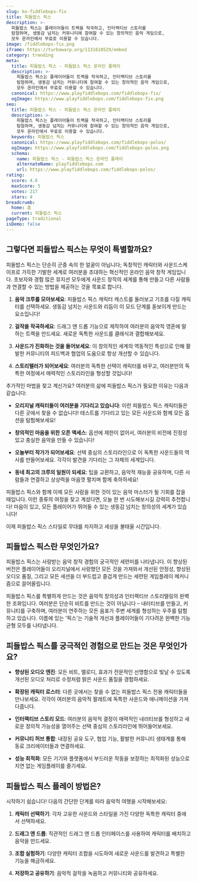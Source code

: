 ```yaml
---
slug: ko-fiddlebops-fix
title: 피들밥스 픽스
description: >-
  피들밥스 픽스는 플레이어들이 트랙을 작곡하고, 인터랙티브 스토리를 
  탐험하며, 생동감 넘치는 커뮤니티에 참여할 수 있는 창의적인 음악 게임으로, 
  모두 온라인에서 무료로 이용할 수 있습니다.
image: /fiddlebops-fix.png
iframe: https://turbowarp.org/1131610529/embed
category: trending
meta:
  title: 피들밥스 픽스 - 피들밥스 픽스 온라인 플레이
  description: >-
    피들밥스 픽스는 플레이어들이 트랙을 작곡하고, 인터랙티브 스토리를 
    탐험하며, 생동감 넘치는 커뮤니티에 참여할 수 있는 창의적인 음악 게임으로, 
    모두 온라인에서 무료로 이용할 수 있습니다.
  canonical: https://www.playfiddlebops.com/fiddlebops-fix/
  ogImage: https://www.playfiddlebops.com/fiddlebops-fix.png
seo:
  title: 피들밥스 픽스 - 피들밥스 픽스 온라인 플레이
  description: >-
    피들밥스 픽스는 플레이어들이 트랙을 작곡하고, 인터랙티브 스토리를 
    탐험하며, 생동감 넘치는 커뮤니티에 참여할 수 있는 창의적인 음악 게임으로, 
    모두 온라인에서 무료로 이용할 수 있습니다.
  keywords: 피들밥스 픽스
  canonical: https://www.playfiddlebops.com/fiddlebops-polos/
  ogImage: https://www.playfiddlebops.com/fiddlebops-polos.png
  schema:
    name: 피들밥스 픽스 - 피들밥스 픽스 온라인 플레이
    alternateName: playfiddlebops.com
    url: https://www.playfiddlebops.com/fiddlebops-polos/
rating:
  score: 4.6
  maxScore: 5
  votes: 217
  stars: 4
breadcrumb:
  home: 홈
  current: 피들밥스 픽스
pageType: traditional
isDemo: false
---
```


## 그렇다면 피들밥스 픽스는 무엇이 특별할까요?

피들밥스 픽스는 단순히 군중 속의 한 얼굴이 아닙니다; 독창적인 캐릭터와 사운드스케이프로 가득한 기발한 세계로 여러분을 초대하는 혁신적인 온라인 음악 창작 게임입니다. 초보자와 경험 많은 뮤지션 모두에게 사운드 창작의 세계를 통해 만들고 다른 사람들과 연결할 수 있는 방법을 제공하는 것을 목표로 합니다.

1. **음악 크루를 모아보세요**: 피들밥스 픽스 캐릭터 캐스트를 둘러보고 기초를 다질 캐릭터를 선택하세요. 생동감 넘치는 사운드와 리듬이 이 모드 단계를 돋보이게 만드는 요소입니다!

2. **걸작을 작곡하세요**: 드래그 앤 드롭 기능으로 제작하여 여러분의 음악적 영혼에 말하는 트랙을 만드세요. 새로운 독특한 사운드를 클래식과 결합해보세요.

3. **사운드가 진화하는 것을 들어보세요**: 이 창의적인 세계의 역동적인 특성으로 인해 활발한 커뮤니티의 피드백과 협업의 도움으로 항상 개선할 수 있습니다.

4. **스토리텔러가 되어보세요**: 여러분의 독특한 선택이 캐릭터를 바꾸고, 여러분만의 독특한 여정에서 매력적인 스토리라인을 형성할 것입니다!

추가적인 마법을 찾고 계신가요? 여러분의 삶에 피들밥스 픽스가 필요한 이유는 다음과 같습니다:

- **오리지널 캐릭터들이 여러분을 기다리고 있습니다**: 이런 피들밥스 픽스 캐릭터들은 다른 곳에서 찾을 수 없습니다! 테스트를 기다리고 있는 모든 사운드와 함께 모든 옵션을 탐험해보세요!

- **창의적인 마음을 위한 오픈 액세스**: 옵션에 제한이 없어서, 여러분의 비전에 진정성 있고 충실한 음악을 만들 수 있습니다!

- **오늘부터 작가가 되어보세요**: 선택 중심의 스토리라인으로 이 독특한 사운드들의 역사를 만들어보세요. 각각이 발견을 기다리는 그 자체의 세계입니다.

- **동네 최고의 크루의 일원이 되세요**: 팁을 교환하고, 음악적 재능을 공유하며, 다른 사람들과 연결하고 상상력을 마음껏 펼치며 함께 축하하세요!

피들밥스 픽스와 함께 이제 모든 사람을 위한 것이 있는 음악 마스터가 될 기회를 잡을 때입니다. 이런 종류의 여정을 찾고 계셨다면, 오늘 한 번 시도해보시길 강력히 추천합니다! 마음이 있고, 모든 플레이어가 뛰어들 수 있는 생동감 넘치는 창의성의 세계가 있습니다!

이제 피들밥스 픽스 스타일로 무대를 차지하고 세상을 불태울 시간입니다.

## 피들밥스 픽스란 무엇인가요?

피들밥스 픽스는 사랑받는 음악 창작 경험의 궁극적인 세련미를 나타냅니다. 이 향상된 버전은 플레이어들이 오리지널에서 사랑했던 모든 것을 가져와서 개선된 안정성, 향상된 오디오 품질, 그리고 모든 세션을 더 부드럽고 즐겁게 만드는 세련된 게임플레이 메커니즘으로 끌어올립니다.

피들밥스 픽스를 특별하게 만드는 것은 음악적 창의성과 인터랙티브 스토리텔링의 완벽한 조화입니다. 여러분은 단순히 비트를 만드는 것이 아닙니다 – 내러티브를 만들고, 커뮤니티를 구축하며, 여러분이 연주하는 모든 음표가 주변 세계를 형성하는 우주를 탐험하고 있습니다. 이름에 있는 '픽스'는 기술적 개선과 플레이어들이 기다려온 완벽한 기능 균형 모두를 나타냅니다.

## 피들밥스 픽스를 궁극적인 경험으로 만드는 것은 무엇인가요?

- **향상된 오디오 엔진**: 모든 비트, 멜로디, 효과가 전문적인 선명함으로 빛날 수 있도록 개선된 오디오 처리로 수정처럼 맑은 사운드 품질을 경험하세요.

- **확장된 캐릭터 로스터**: 다른 곳에서는 찾을 수 없는 피들밥스 픽스 전용 캐릭터들을 만나보세요. 각각이 여러분의 음악적 팔레트에 독특한 사운드와 애니메이션을 가져다줍니다.

- **인터랙티브 스토리 모드**: 여러분의 음악적 결정이 매력적인 내러티브를 형성하고 새로운 창의적 가능성을 열어주는 선택 중심의 스토리라인에 뛰어들어보세요.

- **커뮤니티 허브 통합**: 내장된 공유 도구, 협업 기능, 활발한 커뮤니티 생태계를 통해 동료 크리에이터들과 연결하세요.

- **성능 최적화**: 모든 기기와 플랫폼에서 부드러운 작동을 보장하는 최적화된 성능으로 지연 없는 게임플레이를 즐기세요.

## 피들밥스 픽스 플레이 방법은?

시작하기 쉽습니다! 다음의 간단한 단계를 따라 음악적 여행을 시작해보세요:

1. **캐릭터 선택하기**: 각자 고유한 사운드와 스타일을 가진 다양한 독특한 캐릭터 중에서 선택하세요.

2. **드래그 앤 드롭**: 직관적인 드래그 앤 드롭 인터페이스를 사용하여 캐릭터를 배치하고 음악을 만드세요.

3. **조합 실험하기**: 다양한 캐릭터 조합을 시도하여 새로운 사운드를 발견하고 특별한 기능을 해금하세요.

4. **저장하고 공유하기**: 음악적 걸작을 녹음하고 커뮤니티와 공유하세요.